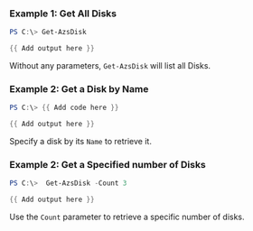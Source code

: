 ### Example 1: Get All Disks 
```powershell
PS C:\> Get-AzsDisk

{{ Add output here }}
```
Without any parameters, `Get-AzsDisk` will list all Disks. 

### Example 2: Get a Disk by Name
```powershell
PS C:\> {{ Add code here }}

{{ Add output here }}
```

Specify a disk by its `Name` to retrieve it.

### Example 2: Get a Specified number of Disks
```powershell
PS C:\>  Get-AzsDisk -Count 3

{{ Add output here }}
```
Use the `Count` parameter to retrieve a specific number of disks. 
